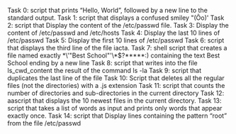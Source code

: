 Task 0: script that prints “Hello, World”, followed by a new line to the standard output.
Task 1: script that displays a confused smiley "(Ôo)' 
Task 2: script that Display the content of the /etc/passwd file.
Task 3: Display the content of /etc/passwd and /etc/hosts
Task 4: Display the last 10 lines of /etc/passwd
Task 5: Display the first 10 lines of /etc/passwd
Task 6: script that displays the third line of the file iacta.
Task 7: shell script that creates a file named exactly \*\\'"Best School"\'\\*$\?\*\*\*\*\*:) containing the text Best School ending by a new line
Task 8: script that writes into the file ls_cwd_content the result of the command ls -la
Task 9: script that duplicates the last line of the file
Task 10: Script that deletes all the regular files (not the directories) with a .js extension
Task 11: script that counts the number of directories and sub-directories in the current directory
Task 12: aascript that displays the 10 newest files in the current directory.
Task 13: script that takes a list of words as input and prints only words that appear exactly once.
Task 14: script that Display lines containing the pattern “root” from the file /etc/passwd
